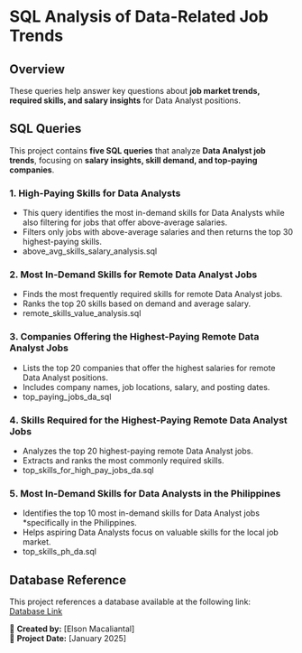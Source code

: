 #  SQL Analysis of Data-Related Job Trends

##  Overview
These queries help answer key questions about **job market trends, required skills, and salary insights** for Data Analyst positions.

## SQL Queries
This project contains **five SQL queries** that analyze **Data Analyst job trends**, focusing on **salary insights, skill demand, and top-paying companies**.

### 1. High-Paying Skills for Data Analysts 
- This query identifies the most in-demand skills for Data Analysts while also filtering for jobs that offer above-average salaries.
- Filters only jobs with above-average salaries and then returns the top 30 highest-paying skills.
- above_avg_skills_salary_analysis.sql
  
### 2️. Most In-Demand Skills for Remote Data Analyst Jobs  
- Finds the most frequently required skills for remote Data Analyst jobs.  
- Ranks the top 20 skills based on demand and average salary.  
- remote_skills_value_analysis.sql

### 3️. Companies Offering the Highest-Paying Remote Data Analyst Jobs  
- Lists the top 20 companies that offer the highest salaries for remote Data Analyst positions.  
- Includes company names, job locations, salary, and posting dates.
- top_paying_jobs_da_sql

### 4️. Skills Required for the Highest-Paying Remote Data Analyst Jobs  
- Analyzes the top 20 highest-paying remote Data Analyst jobs.  
- Extracts and ranks the most commonly required skills.  
- top_skills_for_high_pay_jobs_da.sql

### 5️. Most In-Demand Skills for Data Analysts in the Philippines  
- Identifies the top 10 most in-demand skills for Data Analyst jobs *specifically in the Philippines.  
- Helps aspiring Data Analysts focus on valuable skills for the local job market.  
- top_skills_ph_da.sql
  
## Database Reference  
This project references a database available at the following link:  
[Database Link](https://drive.google.com/drive/folders/1egWenKd_r3LRpdCf4SsqTeFZ1ZdY3DNx?usp=sharing)  


🔹 **Created by:** [Elson Macaliantal]  
📅 **Project Date:** [January 2025]  


